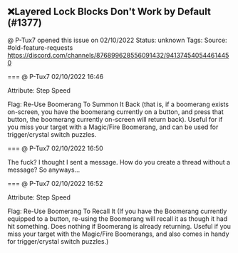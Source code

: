 ## ❌Layered Lock Blocks Don't Work by Default (#1377)
@ P-Tux7 opened this issue on 02/10/2022
Status: unknown
Tags: 
Source: #old-feature-requests https://discord.com/channels/876899628556091432/941374540544614450


=== @ P-Tux7 02/10/2022 16:46

Attribute: Step Speed

Flag: Re-Use Boomerang To Summon It Back (that is, if a boomerang exists on-screen, you have the boomerang currently on a button, and press that button, the boomerang currently on-screen will return back). Useful for if you miss your target with a Magic/Fire Boomerang, and can be used for trigger/crystal switch puzzles.

=== @ P-Tux7 02/10/2022 16:50

The fuck? I thought I sent a message. How do you create a thread without a message?
So anyways...

=== @ P-Tux7 02/10/2022 16:52

Attribute: Step Speed

Flag: Re-Use Boomerang To Recall It
(If you have the Boomerang currently equipped to a button, re-using the Boomerang will recall it as though it had hit something. Does nothing if Boomerang is already returning. Useful if you miss your target with the Magic/Fire Boomerangs, and also comes in handy for trigger/crystal switch puzzles.)
